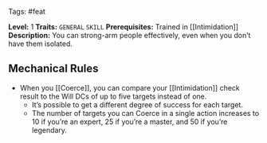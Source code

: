  Tags: #feat 

**Level:** 1
**Traits:** `GENERAL` `SKILL`
**Prerequisites:** Trained in [[Intimidation]]
**Description:** You can strong-arm people effectively, even when you don’t have them isolated.
## Mechanical Rules

- When you [[Coerce]], you can compare your [[Intimidation]] check result to the Will DCs of up to five targets instead of one.  
	- It’s possible to get a different degree of success for each target. 
	- The number of targets you can Coerce in a single action increases to 10 if you’re an expert, 25 if you’re a master, and 50 if you’re legendary.